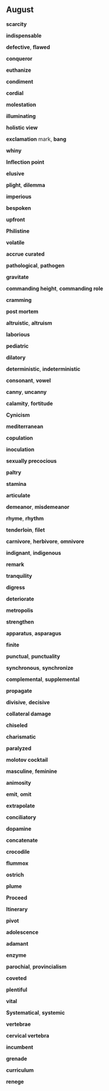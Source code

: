 
## August 

**scarcity**

**indispensable**

**defective**, **flawed** 

**conqueror**

**euthanize**

**condiment**

**cordial**

**molestation**

**illuminating**  

**holistic view**

**exclamation** mark, **bang**

**whiny**

**Inflection point** 

**elusive**

**plight**, **dilemma**

**imperious**

**bespoken**

**upfront** 

**Philistine** 

**volatile**  

**accrue**  **curated**  

**pathological**, **pathogen**

**gravitate**

**commanding height**, **commanding role**  

**cramming**

**post mortem**  

**altruistic**, **altruism**  

**laborious**  

**pediatric** 

**dilatory** 

**deterministic**, **indeterministic**  

**consonant**, **vowel**  

**canny**, **uncanny**

**calamity**, **fortitude**

**Cynicism** 

**mediterranean**  

**copulation**  

**inoculation**  

**sexually precocious**  

**paltry**

**stamina**

**articulate** 

**demeanor**, **misdemeanor**

**rhyme**, **rhythm**  

**tenderloin**, **filet**  

**carnivore**, **herbivore**, **omnivore**  

**indignant**, **indigenous** 

**remark**

**tranquility**  

**digress**

**deteriorate**  

**metropolis**  

**strengthen**

**apparatus**, **asparagus**  

**finite**  

**punctual**, **punctuality**

**synchronous**, **synchronize**

**complemental**, **supplemental** 

**propagate**

**divisive**, **decisive**  

**collateral damage** 

**chiseled**  

**charismatic**  

**paralyzed**

**molotov cocktail**

**masculine**, **feminine**

**animosity**  

**emit**, **omit** 

**extrapolate**  

**conciliatory** 

**dopamine**

**concatenate**  

**crocodile**

**flummox**

**ostrich**

**plume**

**Proceed** 

**Itinerary** 

**pivot**

**adolescence**  

**adamant** 

**enzyme**  

**parochial**, **provincialism**  

**coveted**  

**plentiful**

**vital**  

**Systematical**, **systemic** 

**vertebrae**

**cervical vertebra**

**incumbent**  

**grenade**  

**curriculum**  

**renege** 


